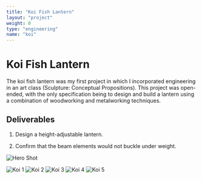 ```yaml
---
title: "Koi Fish Lantern"
layout: "project"
weight: 0
type: "engineering"
name: "koi"
---
```


# Koi Fish Lantern

The koi fish lantern was my first project in which I incorporated engineering in an art class (Sculpture: Conceptual Propositions). This project was open-ended, with the only specification being to design and build a lantern using a combination of woodworking and metalworking techniques.




## Deliverables

1) Design a height-adjustable lantern.

2) Confirm that the beam elements would not buckle under weight.



![Hero Shot](/img/design/koi/main.png)

![Koi 1](/img/z2.jpg)
![Koi 2](/img/z1.jpg)
![Koi 3](/img/z3.jpg)
![Koi 4](/img/z4.jpg)
![Koi 5](/img/z5.jpg)

